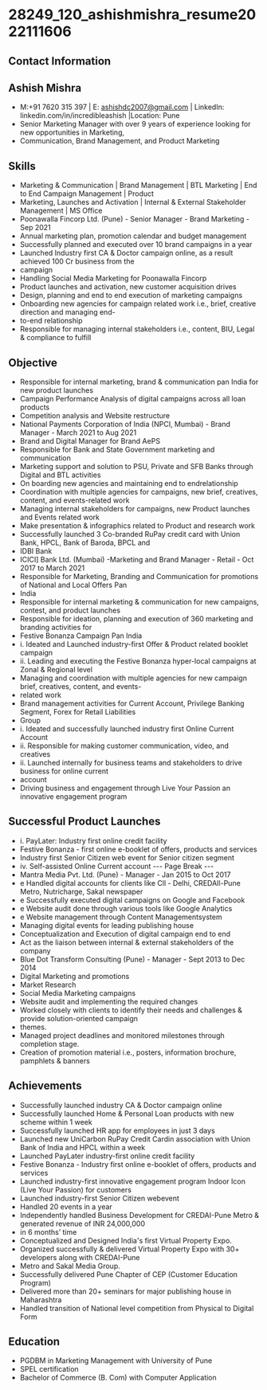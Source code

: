 # 28249_120_ashishmishra_resume2022111606

## Contact Information



## Ashish Mishra

* M:+91 7620 315 397 | E: ashishdc2007@gmail.com | LinkedIn: linkedin.com/in/incredibleashish |Location: Pune
* Senior Marketing Manager with over 9 years of experience looking for new opportunities in Marketing,
* Communication, Brand Management, and Product Marketing


## Skills

* Marketing & Communication | Brand Management | BTL Marketing | End to End Campaign Management | Product
* Marketing, Launches and Activation | Internal & External Stakeholder Management | MS Office
* Poonawalla Fincorp Ltd. (Pune) - Senior Manager - Brand Marketing - Sep 2021
* Annual marketing plan, promotion calendar and budget management
* Successfully planned and executed over 10 brand campaigns in a year
* Launched Industry first CA & Doctor campaign online, as a result achieved 100 Cr business from the
* campaign
* Handling Social Media Marketing for Poonawalla Fincorp
* Product launches and activation, new customer acquisition drives
* Design, planning and end to end execution of marketing campaigns
* Onboarding new agencies for campaign related work i.e., brief, creative direction and managing end-
* to-end relationship
* Responsible for managing internal stakeholders i.e., content, BIU, Legal & compliance to fulfill


## Objective

* Responsible for internal marketing, brand & communication pan India for new product launches
* Campaign Performance Analysis of digital campaigns across all loan products
* Competition analysis and Website restructure
* National Payments Corporation of India (NPCI, Mumbai) - Brand Manager - March 2021 to Aug 2021
* Brand and Digital Manager for Brand AePS
* Responsible for Bank and State Government marketing and communication
* Marketing support and solution to PSU, Private and SFB Banks through Digital and BTL activities
* On boarding new agencies and maintaining end to endrelationship
* Coordination with multiple agencies for campaigns, new brief, creatives, content, and events-related work
* Managing internal stakeholders for campaigns, new Product launches and Events related work
* Make presentation & infographics related to Product and research work
* Successfully launched 3 Co-branded RuPay credit card with Union Bank, HPCL, Bank of Baroda, BPCL and
* IDBI Bank
* ICICI] Bank Ltd. (Mumbai) -Marketing and Brand Manager - Retail - Oct 2017 to March 2021
* Responsible for Marketing, Branding and Communication for promotions of National and Local Offers Pan
* India
* Responsible for internal marketing & communication for new campaigns, contest, and product launches
* Responsible for ideation, planning and execution of 360 marketing and branding activities for
* Festive Bonanza Campaign Pan India
* i. Ideated and Launched industry-first Offer & Product related booklet campaign
* ii. Leading and executing the Festive Bonanza hyper-local campaigns at Zonal & Regional level
* Managing and coordination with multiple agencies for new campaign brief, creatives, content, and events-
* related work
* Brand management activities for Current Account, Privilege Banking Segment, Forex for Retail Liabilities
* Group
* i. Ideated and successfully launched industry first Online Current Account
* ii. Responsible for making customer communication, video, and creatives
* ii. Launched internally for business teams and stakeholders to drive business for online current
* account
* Driving business and engagement through Live Your Passion an innovative engagement program


## Successful Product Launches

* i. PayLater: Industry first online credit facility
* Festive Bonanza - first online e-booklet of offers, products and services
* Industry first Senior Citizen web event for Senior citizen segment
* iv. Self-assisted Online Current account
--- Page Break ---
* Mantra Media Pvt. Ltd. (Pune) - Manager - Jan 2015 to Oct 2017
* e Handled digital accounts for clients like Cll - Delhi, CREDAIl-Pune Metro, Nutricharge, Sakal newspaper
* e Successfully executed digital campaigns on Google and Facebook
* e Website audit done through various tools like Google Analytics
* e Website management through Content Managementsystem
* Managing digital events for leading publishing house
* Conceptualization and Execution of digital campaign end to end
* Act as the liaison between internal & external stakeholders of the company
* Blue Dot Transform Consulting (Pune) - Manager - Sept 2013 to Dec 2014
* Digital Marketing and promotions
* Market Research
* Social Media Marketing campaigns
* Website audit and implementing the required changes
* Worked closely with clients to identify their needs and challenges & provide solution-oriented campaign
* themes.
* Managed project deadlines and monitored milestones through completion stage.
* Creation of promotion material i.e., posters, information brochure, pamphlets & banners


## Achievements

* Successfully launched industry CA & Doctor campaign online
* Successfully launched Home & Personal Loan products with new scheme within 1 week
* Successfully launched HR app for employees in just 3 days
* Launched new UniCarbon RuPay Credit Cardin association with Union Bank of India and HPCL within a week
* Launched PayLater industry-first online credit facility
* Festive Bonanza - Industry first online e-booklet of offers, products and services
* Launched industry-first innovative engagement program Indoor Icon (Live Your Passion) for customers
* Launched industry-first Senior Citizen webevent
* Handled 20 events in a year
* Independently handled Business Development for CREDAI-Pune Metro & generated revenue of INR 24,000,000
* in 6 months’ time
* Conceptualized and Designed India's first Virtual Property Expo.
* Organized successfully & delivered Virtual Property Expo with 30+ developers along with CREDAI-Pune
* Metro and Sakal Media Group.
* Successfully delivered Pune Chapter of CEP (Customer Education Program)
* Delivered more than 20+ seminars for major publishing house in Maharashtra
* Handled transition of National level competition from Physical to Digital Form


## Education

* PGDBM in Marketing Management with University of Pune
* SPEL certification
* Bachelor of Commerce (B. Com) with Computer Application

